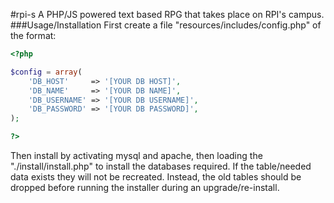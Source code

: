 #rpi-s
A PHP/JS powered text based RPG that takes place on RPI's campus.
###Usage/Installation
First create a file "resources/includes/config.php" of the format:
````php
<?php

$config = array(
    'DB_HOST'     => '[YOUR DB HOST]',
    'DB_NAME'	  => '[YOUR DB NAME]',
    'DB_USERNAME' => '[YOUR DB USERNAME]',
    'DB_PASSWORD' => '[YOUR DB PASSWORD]',
);

?>
````
Then install by activating mysql and apache, then loading the "./install/install.php" to install the databases required. If the table/needed data exists they will not be recreated. Instead, the old tables should be dropped before running the installer during an upgrade/re-install.
